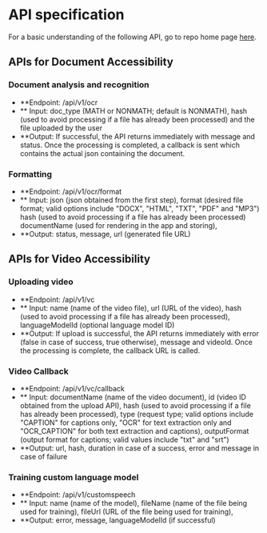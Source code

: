 
# API specification

For a basic understanding of the following API, go to repo home page [here](https://github.com/I-Stem/science).

## APIs for Document Accessibility

### Document analysis and recognition

-   **Endpoint: /api/v1/ocr
-   ** Input: doc_type (MATH or NONMATH; default is NONMATH), hash (used to avoid processing if a file has already been processed) and the file uploaded by the user
-   **Output: If successful, the API returns immediately with message and status. Once the processing is completed, a callback is sent which contains the actual json containing the document.

### Formatting

-   **Endpoint: /api/v1/ocr/format
-   ** Input: json (json obtained from the first step), format (desired file format; valid options include "DOCX", "HTML", "TXT", "PDF" and "MP3") hash (used to avoid processing if a file has already been processed) documentName (used for rendering in the app and storing), 
-   **Output: status, message, url (generated file URL)

## APIs for Video Accessibility

### Uploading video

-   **Endpoint: /api/v1/vc
-   ** Input: name (name of the video file), url (URL of the video), hash (used to avoid processing if a file has already been processed), languageModelId (optional language model ID)
-   **Output: If upload is successful, the API returns immediately with error (false in case of success, true otherwise), message and videoId. Once the processing is complete, the callback URL is called.

### Video Callback

-   **Endpoint: /api/v1/vc/callback
-   ** Input: documentName (name of the video document), id (video ID obtained from the upload API), hash (used to avoid processing if a file has already been processed), type (request type; valid options include "CAPTION" for captions only, "OCR" for text extraction only and "OCR_CAPTION" for both text extraction and captions), outputFormat (output format for captions; valid values include "txt" and "srt")
-   **Output: url, hash, duration in case of a success, error and message in case of failure

### Training custom language model

-   **Endpoint: /api/v1/customspeech
-   ** Input: name (name of the model), fileName (name of the file being used for training), fileUrl (URL of the file being used for training), 
-   **Output: error, message, languageModelId (if successful)
